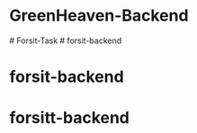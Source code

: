 # GreenHeaven-Backend
#   F o r s i t - T a s k  
 # forsit-backend
# forsit-backend
# forsitt-backend

